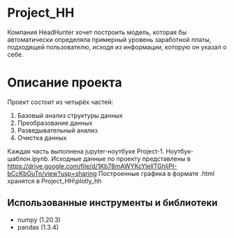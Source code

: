# Project_HH
 Компания HeadHunter хочет построить модель, которая бы автоматически определяла примерный уровень заработной платы, подходящей пользователю, исходя из информации, которую он указал о себе. 
 # Описание проекта
 Проект состоит из четырёх частей:

1. Базовый анализ структуры данных
2. Преобразование данных
3. Разведывательный анализ
4. Очистка данных

Каждая часть выполнена jupyter-ноутбуке Project-1. Ноутбук-шаблон.ipynb.
Исходные данные по проекту представлены в https://drive.google.com/file/d/1Kb78mAWYKcYlellTGhIjPI-bCcKbGuTn/view?usp=sharing
Построенные графика в формате .html  хранятся в Project_HH\plotly_hh

## Использованные инструменты и библиотеки
* numpy (1.20.3)
* pandas (1.3.4)
